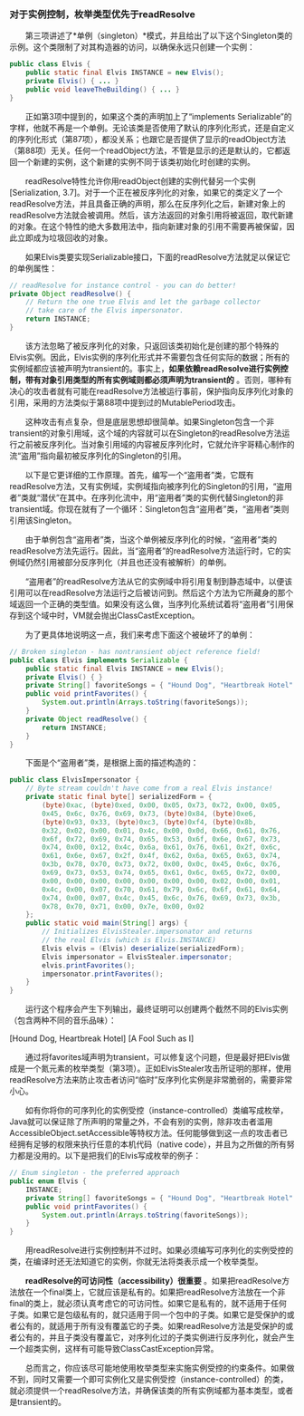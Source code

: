 ### 对于实例控制，枚举类型优先于readResolve

&emsp;&emsp;第三项讲述了*单例（singleton）*模式，并且给出了以下这个Singleton类的示例。这个类限制了对其构造器的访问，以确保永远只创建一个实例：

```java
public class Elvis {
    public static final Elvis INSTANCE = new Elvis();
    private Elvis() { ... }
    public void leaveTheBuilding() { ... }
}
```

&emsp;&emsp;正如第3项中提到的，如果这个类的声明加上了“implements Serializable”的字样，他就不再是一个单例。无论该类是否使用了默认的序列化形式，还是自定义的序列化形式（第87项），都没关系；也跟它是否提供了显示的readObject方法（第88项）无关。任何一个readObject方法，不管是显示的还是默认的，它都返回一个新建的实例，这个新建的实例不同于该类初始化时创建的实例。

&emsp;&emsp;readResolve特性允许你用readObject创建的实例代替另一个实例\[Serialization, 3.7\]。对于一个正在被反序列化的对象，如果它的类定义了一个readResolve方法，并且具备正确的声明，那么在反序列化之后，新建对象上的readResolve方法就会被调用。然后，该方法返回的对象引用将被返回，取代新建的对象。在这个特性的绝大多数用法中，指向新建对象的引用不需要再被保留，因此立即成为垃圾回收的对象。

&emsp;&emsp;如果Elvis类要实现Serializable接口，下面的readResolve方法就足以保证它的单例属性：

```java
// readResolve for instance control - you can do better!
private Object readResolve() {
    // Return the one true Elvis and let the garbage collector
    // take care of the Elvis impersonator.
    return INSTANCE;
}
```

&emsp;&emsp;该方法忽略了被反序列化的对象，只返回该类初始化是创建的那个特殊的Elvis实例。因此，Elvis实例的序列化形式并不需要包含任何实际的数据；所有的实例域都应该被声明为transient的。事实上，**如果依赖readResolve进行实例控制，带有对象引用类型的所有实例域则都必须声明为transient的** 。否则，哪种有决心的攻击者就有可能在readResolve方法被运行事前，保护指向反序列化对象的引用，采用的方法类似于第88项中提到过的MutablePeriod攻击。

&emsp;&emsp;这种攻击有点复杂，但是底层思想却很简单。如果Singleton包含一个非transient的对象引用域，这个域的内容就可以在Singleton的readResolve方法运行之前被反序列化。当对象引用域的内容被反序列化时，它就允许宇哥精心制作的流“盗用”指向最初被反序列化的Singleton的引用。

&emsp;&emsp;以下是它更详细的工作原理。首先，编写一个“盗用者”类，它既有readResolve方法，又有实例域，实例域指向被序列化的Singleton的引用，“盗用者”类就“潜伏”在其中。在序列化流中，用“盗用者”类的实例代替Singleton的非transient域。你现在就有了一个循环：Singleton包含“盗用者”类，“盗用者”类则引用该Singleton。

&emsp;&emsp;由于单例包含“盗用者”类，当这个单例被反序列化的时候，“盗用者”类的readResolve方法先运行。因此，当“盗用者”的readResolve方法运行时，它的实例域仍然引用被部分反序列化（并且也还没有被解析）的单例。

&emsp;&emsp;“盗用者”的readResolve方法从它的实例域中将引用复制到静态域中，以便该引用可以在readResolve方法运行之后被访问到。然后这个方法为它所藏身的那个域返回一个正确的类型值。如果没有这么做，当序列化系统试着将“盗用者”引用保存到这个域中时，VM就会抛出ClassCastException。

&emsp;&emsp;为了更具体地说明这一点，我们来考虑下面这个被破坏了的单例：

```java
// Broken singleton - has nontransient object reference field!
public class Elvis implements Serializable {
    public static final Elvis INSTANCE = new Elvis();
    private Elvis() { }
    private String[] favoriteSongs = { "Hound Dog", "Heartbreak Hotel" };
    public void printFavorites() {
        System.out.println(Arrays.toString(favoriteSongs));
    }
    private Object readResolve() {
        return INSTANCE;
    }
}
```

&emsp;&emsp;下面是个“盗用者”类，是根据上面的描述构造的：

```java
public class ElvisImpersonator {
    // Byte stream couldn't have come from a real Elvis instance!
    private static final byte[] serializedForm = {
        (byte)0xac, (byte)0xed, 0x00, 0x05, 0x73, 0x72, 0x00, 0x05,
        0x45, 0x6c, 0x76, 0x69, 0x73, (byte)0x84, (byte)0xe6,
        (byte)0x93, 0x33, (byte)0xc3, (byte)0xf4, (byte)0x8b,
        0x32, 0x02, 0x00, 0x01, 0x4c, 0x00, 0x0d, 0x66, 0x61, 0x76,
        0x6f, 0x72, 0x69, 0x74, 0x65, 0x53, 0x6f, 0x6e, 0x67, 0x73,
        0x74, 0x00, 0x12, 0x4c, 0x6a, 0x61, 0x76, 0x61, 0x2f, 0x6c,
        0x61, 0x6e, 0x67, 0x2f, 0x4f, 0x62, 0x6a, 0x65, 0x63, 0x74,
        0x3b, 0x78, 0x70, 0x73, 0x72, 0x00, 0x0c, 0x45, 0x6c, 0x76,
        0x69, 0x73, 0x53, 0x74, 0x65, 0x61, 0x6c, 0x65, 0x72, 0x00,
        0x00, 0x00, 0x00, 0x00, 0x00, 0x00, 0x00, 0x02, 0x00, 0x01,
        0x4c, 0x00, 0x07, 0x70, 0x61, 0x79, 0x6c, 0x6f, 0x61, 0x64,
        0x74, 0x00, 0x07, 0x4c, 0x45, 0x6c, 0x76, 0x69, 0x73, 0x3b,
        0x78, 0x70, 0x71, 0x00, 0x7e, 0x00, 0x02
    };
    public static void main(String[] args) {
        // Initializes ElvisStealer.impersonator and returns
        // the real Elvis (which is Elvis.INSTANCE)
        Elvis elvis = (Elvis) deserialize(serializedForm);
        Elvis impersonator = ElvisStealer.impersonator;
        elvis.printFavorites();
        impersonator.printFavorites();
    }
}
```

&emsp;&emsp;运行这个程序会产生下列输出，最终证明可以创建两个截然不同的Elvis实例（包含两种不同的音乐品味）：

[Hound Dog, Heartbreak Hotel]
[A Fool Such as I]

&emsp;&emsp;通过将favorites域声明为transient，可以修复这个问题，但是最好把Elvis做成是一个氮元素的枚举类型（第3项）。正如ElvisStealer攻击所证明的那样，使用readResolve方法来防止攻击者访问“临时”反序列化实例是非常脆弱的，需要非常小心。

&emsp;&emsp;如有你将你的可序列化的实例受控（instance-controlled）类编写成枚举，Java就可以保证除了所声明的常量之外，不会有别的实例，除非攻击者滥用AccessibleObject.setAccessible等特权方法。任何能够做到这一点的攻击者已经拥有足够的权限来执行任意的本机代码（native code），并且为之所做的所有努力都是没用的。以下是把我们的Elvis写成枚举的例子：

```java
// Enum singleton - the preferred approach
public enum Elvis {
    INSTANCE;
    private String[] favoriteSongs = { "Hound Dog", "Heartbreak Hotel" };
    public void printFavorites() {
        System.out.println(Arrays.toString(favoriteSongs));
    }
}
```

&emsp;&emsp;用readResolve进行实例控制并不过时。如果必须编写可序列化的实例受控的类，在编译时还无法知道它的实例，你就无法将类表示成一个枚举类型。

&emsp;&emsp;**readResolve的可访问性（accessibility）很重要** 。如果把readResolve方法放在一个final类上，它就应该是私有的。如果把readResolve方法放在一个非final的类上，就必须认真考虑它的可访问性。如果它是私有的，就不适用于任何子类。如果它是包级私有的，就只适用于同一个包中的子类。如果它是受保护的或者公有的，就适用于所有没有覆盖它的子类。如果readResolve方法是受保护的或者公有的，并且子类没有覆盖它，对序列化过的子类实例进行反序列化，就会产生一个超类实例，这样有可能导致ClassCastException异常。

&emsp;&emsp;总而言之，你应该尽可能地使用枚举类型来实施实例受控的约束条件。如果做不到，同时又需要一个即可实例化又是实例受控（instance-controlled）的类，就必须提供一个readResolve方法，并确保该类的所有实例域都为基本类型，或者是transient的。